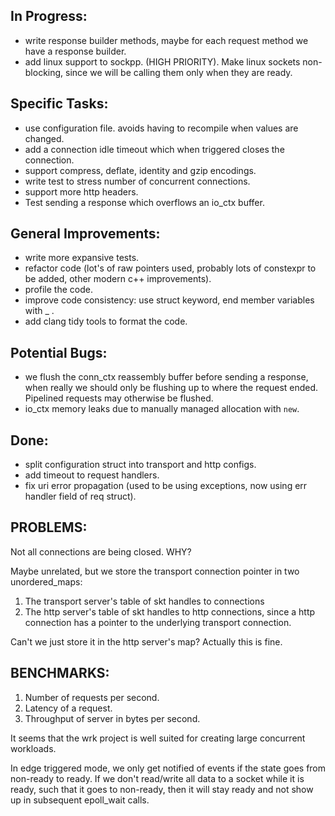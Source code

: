In Progress:
------------

- write response builder methods, maybe for each request method we have a response builder.
- add linux support to sockpp. (HIGH PRIORITY). Make linux sockets non-blocking, since we will be calling them only when they are ready.


Specific Tasks:
---------------

- use configuration file. avoids having to recompile when values are changed.
- add a connection idle timeout which when triggered closes the connection.
- support compress, deflate, identity and gzip encodings.
- write test to stress number of concurrent connections.
- support more http headers.
- Test sending a response which overflows an io_ctx buffer.

General Improvements:
---------------------

- write more expansive tests.
- refactor code (lot's of raw pointers used, probably lots of constexpr to be added, other modern c++ improvements).
- profile the code.
- improve code consistency: use struct keyword, end member variables with _ .
- add clang tidy tools to format the code.

Potential Bugs:
---------------

- we flush the conn_ctx reassembly buffer before sending a response, when
  really we should only be flushing up to where the request ended. Pipelined requests
  may otherwise be flushed. 
- io_ctx memory leaks due to manually managed allocation with `new`.


Done:
-----

- split configuration struct into transport and http configs.
- add timeout to request handlers.
- fix uri error propagation (used to be using exceptions, now using err handler field of req struct).


PROBLEMS:
---------

Not all connections are being closed. WHY?

Maybe unrelated, but we store the transport connection pointer in two unordered_maps:
1. The transport server's table of skt handles to connections
2. The http server's table of skt handles to http connections,
   since a http connection has a pointer to the underlying transport connection.

Can't we just store it in the http server's map? Actually this is fine.


BENCHMARKS:
-----------

1. Number of requests per second.
2. Latency of a request.
3. Throughput of server in bytes per second.

It seems that the wrk project is well suited for creating
large concurrent workloads.


In edge triggered mode, we only get notified of events if the state goes from
non-ready to ready. If we don't read/write all data to a socket while it is ready,
such that it goes to non-ready, then it will stay ready and not show up in subsequent
epoll_wait calls.